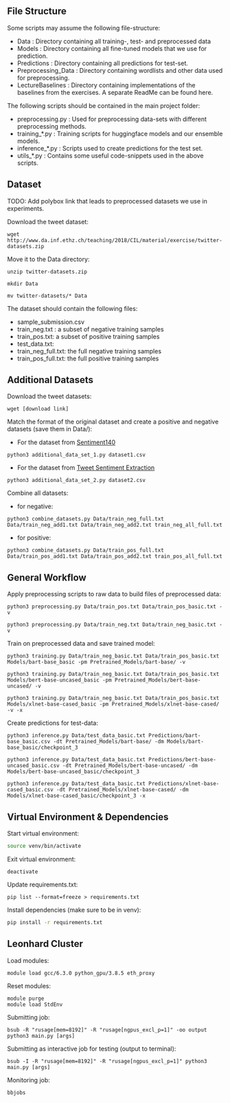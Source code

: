## File Structure
Some scripts may assume the following file-structure:
- Data : Directory containing all training-, test- and preprocessed data
- Models : Directory containing all fine-tuned models that we use for prediction.
- Predictions : Directory containing all predictions for test-set.
- Preprocessing_Data : Directory containing wordlists and other data used for preprocessing.
- LectureBaselines : Directory containing implementations of the baselines from the exercises. A separate ReadMe can be found here.

The following scripts should be contained in the main project folder:
- preprocessing.py : Used for preprocessing data-sets with different preprocessing methods.
- training_*.py : Training scripts for huggingface models and our ensemble models.
- inference_*.py : Scripts used to create predictions for the test set.
- utils_*.py : Contains some useful code-snippets used in the above scripts.


## Dataset

TODO: Add polybox link that leads to preprocessed datasets we use in experiments.

Download the tweet dataset:
```
wget http://www.da.inf.ethz.ch/teaching/2018/CIL/material/exercise/twitter-datasets.zip
```
Move it to the Data directory:
```
unzip twitter-datasets.zip

mkdir Data

mv twitter-datasets/* Data
```
The dataset should contain the following files:
- sample_submission.csv
- train_neg.txt : a subset of negative training samples
- train_pos.txt: a subset of positive training samples
- test_data.txt:
- train_neg_full.txt: the full negative training samples
- train_pos_full.txt: the full positive training samples


## Additional Datasets
Download the tweet datasets:
```
wget [download link]
```

Match the format of the original dataset and create a positive and negative datasets (save them in Data/):
- For the dataset from [Sentiment140](https://www.kaggle.com/kazanova/sentiment140?select=training.1600000.processed.noemoticon.csv)
```
python3 additional_data_set_1.py dataset1.csv

```
- For the dataset from [Tweet Sentiment Extraction](https://www.kaggle.com/c/tweet-sentiment-extraction/data?select=train.csv)

```
python3 additional_data_set_2.py dataset2.csv

```
Combine all datasets:
- for negative:
```
python3 combine_datasets.py Data/train_neg_full.txt Data/train_neg_add1.txt Data/train_neg_add2.txt train_neg_all_full.txt

```
- for positive:
```
python3 combine_datasets.py Data/train_pos_full.txt Data/train_pos_add1.txt Data/train_pos_add2.txt train_pos_all_full.txt

```


## General Workflow

Apply preprocessing scripts to raw data to build files of preprocessed data:
```
python3 preprocessing.py Data/train_pos.txt Data/train_pos_basic.txt -v

python3 preprocessing.py Data/train_neg.txt Data/train_neg_basic.txt -v
```
Train on preprocessed data and save trained model:
```
python3 training.py Data/train_neg_basic.txt Data/train_pos_basic.txt Models/bart-base_basic -pm Pretrained_Models/bart-base/ -v

python3 training.py Data/train_neg_basic.txt Data/train_pos_basic.txt Models/bert-base-uncased_basic -pm Pretrained_Models/bert-base-uncased/ -v

python3 training.py Data/train_neg_basic.txt Data/train_pos_basic.txt Models/xlnet-base-cased_basic -pm Pretrained_Models/xlnet-base-cased/ -v -x
```
Create predictions for test-data:
```
python3 inference.py Data/test_data_basic.txt Predictions/bart-base_basic.csv -dt Pretrained_Models/bart-base/ -dm Models/bart-base_basic/checkpoint_3 

python3 inference.py Data/test_data_basic.txt Predictions/bert-base-uncased_basic.csv -dt Pretrained_Models/bert-base-uncased/ -dm Models/bert-base-uncased_basic/checkpoint_3 

python3 inference.py Data/test_data_basic.txt Predictions/xlnet-base-cased_basic.csv -dt Pretrained_Models/xlnet-base-cased/ -dm Models/xlnet-base-cased_basic/checkpoint_3 -x
```

## Virtual Environment & Dependencies

Start virtual environment:
```bash
source venv/bin/activate
```

Exit virtual environment:
```
deactivate
```
Update requirements.txt:
```
pip list --format=freeze > requirements.txt
```
Install dependencies (make sure to be in venv):
```bash
pip install -r requirements.txt
```

## Leonhard Cluster

Load modules:
```
module load gcc/6.3.0 python_gpu/3.8.5 eth_proxy
```
Reset modules:
```
module purge
module load StdEnv
```
Submitting job:
```
bsub -R "rusage[mem=8192]" -R "rusage[ngpus_excl_p=1]" -oo output python3 main.py [args]
```
Submitting as interactive job for testing (output to terminal):
```
bsub -I -R "rusage[mem=8192]" -R "rusage[ngpus_excl_p=1]" python3 main.py [args]
```
Monitoring job:
```
bbjobs
```